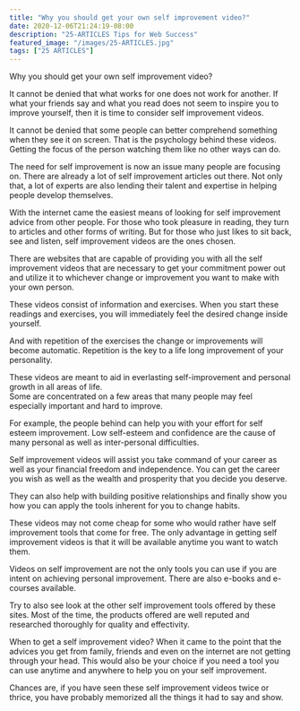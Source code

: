 ```yaml
---
title: "Why you should get your own self improvement video?"
date: 2020-12-06T21:24:19-08:00
description: "25-ARTICLES Tips for Web Success"
featured_image: "/images/25-ARTICLES.jpg"
tags: ["25 ARTICLES"]
---
```


Why you should get your own self improvement video?


It cannot be denied that what works for one does not work for another. If what your friends say and what you read does not seem to inspire you to improve yourself, then it is time to consider self improvement videos. 

It cannot be denied that some people can better comprehend something when they see it on screen. That is the psychology behind these videos. Getting the focus of the person watching them like no other ways can do.

The need for self improvement is now an issue many people are focusing on. There are already a lot of self improvement articles out there. Not only that, a lot of experts are also lending their talent and expertise in helping people develop themselves. 

With the internet came the easiest means of looking for self improvement advice from other people. For those who took pleasure in reading, they turn to articles and other forms of writing. But for those who just likes to sit back, see and listen, self improvement videos are the ones chosen.

There are websites that are capable of providing you with all the self improvement videos that are necessary to get your commitment power out and utilize it to whichever change or improvement you want to make with your own person. 

These videos consist of information and exercises. When you start these readings and exercises, you will immediately feel the desired change inside yourself. 

And with repetition of the exercises the change or improvements will become automatic. Repetition is the key to a life long improvement of your personality. 

These videos are meant to aid in everlasting self-improvement and personal growth in all areas of life.  
Some are concentrated on a few areas that many people may feel especially important and hard to improve.  

For example, the people behind can help you with your effort for self esteem improvement.  Low self-esteem and confidence are the cause of many personal as well as inter-personal difficulties.  

Self improvement videos will assist you take command of your career as well as your financial freedom and independence.  You can get the career you wish as well as the wealth and prosperity that you decide you deserve.  

They can also help with building positive relationships and finally show you how you can apply the tools inherent for you to change habits.

These videos may not come cheap for some who would rather have self improvement tools that come for free. The only advantage in getting self improvement videos is that it will be available anytime you want to watch them. 

Videos on self improvement are not the only tools you can use if you are intent on achieving personal improvement. There are also e-books and e-courses available. 

Try to also see look at the other self improvement tools offered by these sites. Most of the time, the products offered are well reputed and researched thoroughly for quality and effectivity. 

When to get a self improvement video? When it came to the point that the advices you get from family, friends and even on the internet are not getting through your head. This would also be your choice if you need a tool you can use anytime and anywhere to help you on your self improvement. 

Chances are, if you have seen these self improvement videos twice or thrice, you have probably memorized all the things it had to say and show.

